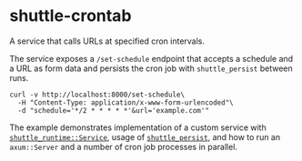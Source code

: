 # shuttle-crontab

A service that calls URLs at specified cron intervals.

The service exposes a `/set-schedule` endpoint that accepts a schedule and a URL as form data and persists the cron job with `shuttle_persist` between runs.

```
curl -v http://localhost:8000/set-schedule\
  -H "Content-Type: application/x-www-form-urlencoded"\
  -d "schedule='*/2 * * * * *'&url='example.com'"
```

The example demonstrates implementation of a custom service with [`shuttle_runtime::Service`](https://docs.shuttle.rs/examples/custom-service), usage of [`shuttle_persist`](https://docs.shuttle.rs/resources/shuttle-persist), and how to run an `axum::Server` and a number of cron job processes in parallel.
